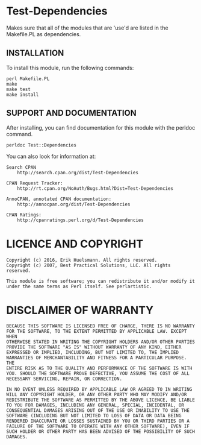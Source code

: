 # Test-Dependencies

Makes sure that all of the modules that are 'use'd are listed in the
Makefile.PL as dependencies.


## INSTALLATION

To install this module, run the following commands:

    perl Makefile.PL
    make
    make test
    make install


## SUPPORT AND DOCUMENTATION

After installing, you can find documentation for this module with the perldoc command.

    perldoc Test::Dependencies

You can also look for information at:

    Search CPAN
        http://search.cpan.org/dist/Test-Dependencies

    CPAN Request Tracker:
        http://rt.cpan.org/NoAuth/Bugs.html?Dist=Test-Dependencies

    AnnoCPAN, annotated CPAN documentation:
        http://annocpan.org/dist/Test-Dependencies

    CPAN Ratings:
        http://cpanratings.perl.org/d/Test-Dependencies

# LICENCE AND COPYRIGHT
    Copyright (c) 2016, Erik Huelsmann. All rights reserved.
    Copyright (c) 2007, Best Practical Solutions, LLC. All rights reserved.

    This module is free software; you can redistribute it and/or modify it
    under the same terms as Perl itself. See perlartistic.

# DISCLAIMER OF WARRANTY
    BECAUSE THIS SOFTWARE IS LICENSED FREE OF CHARGE, THERE IS NO WARRANTY
    FOR THE SOFTWARE, TO THE EXTENT PERMITTED BY APPLICABLE LAW. EXCEPT WHEN
    OTHERWISE STATED IN WRITING THE COPYRIGHT HOLDERS AND/OR OTHER PARTIES
    PROVIDE THE SOFTWARE "AS IS" WITHOUT WARRANTY OF ANY KIND, EITHER
    EXPRESSED OR IMPLIED, INCLUDING, BUT NOT LIMITED TO, THE IMPLIED
    WARRANTIES OF MERCHANTABILITY AND FITNESS FOR A PARTICULAR PURPOSE. THE
    ENTIRE RISK AS TO THE QUALITY AND PERFORMANCE OF THE SOFTWARE IS WITH
    YOU. SHOULD THE SOFTWARE PROVE DEFECTIVE, YOU ASSUME THE COST OF ALL
    NECESSARY SERVICING, REPAIR, OR CORRECTION.

    IN NO EVENT UNLESS REQUIRED BY APPLICABLE LAW OR AGREED TO IN WRITING
    WILL ANY COPYRIGHT HOLDER, OR ANY OTHER PARTY WHO MAY MODIFY AND/OR
    REDISTRIBUTE THE SOFTWARE AS PERMITTED BY THE ABOVE LICENCE, BE LIABLE
    TO YOU FOR DAMAGES, INCLUDING ANY GENERAL, SPECIAL, INCIDENTAL, OR
    CONSEQUENTIAL DAMAGES ARISING OUT OF THE USE OR INABILITY TO USE THE
    SOFTWARE (INCLUDING BUT NOT LIMITED TO LOSS OF DATA OR DATA BEING
    RENDERED INACCURATE OR LOSSES SUSTAINED BY YOU OR THIRD PARTIES OR A
    FAILURE OF THE SOFTWARE TO OPERATE WITH ANY OTHER SOFTWARE), EVEN IF
    SUCH HOLDER OR OTHER PARTY HAS BEEN ADVISED OF THE POSSIBILITY OF SUCH
    DAMAGES.
